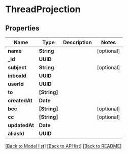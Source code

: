# ThreadProjection

## Properties
Name | Type | Description | Notes
------------ | ------------- | ------------- | -------------
**name** | **String** |  | [optional] 
**_id** | **UUID** |  | 
**subject** | **String** |  | [optional] 
**inboxId** | **UUID** |  | 
**userId** | **UUID** |  | 
**to** | **[String]** |  | 
**createdAt** | **Date** |  | 
**bcc** | **[String]** |  | [optional] 
**cc** | **[String]** |  | [optional] 
**updatedAt** | **Date** |  | 
**aliasId** | **UUID** |  | 

[[Back to Model list]](../README#documentation-for-models) [[Back to API list]](../README#documentation-for-api-endpoints) [[Back to README]](../README)


